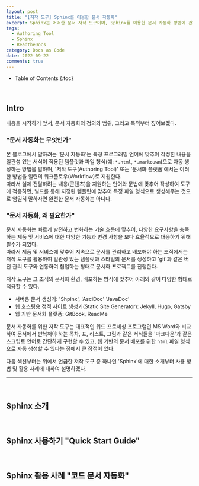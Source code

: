 ```yaml
---
layout: post
title: "[저작 도구] Sphinx를 이용한 문서 자동화"
excerpt: Sphinx는 어떠한 문서 저작 도구이며, Sphinx를 이용한 문서 자동화 방법에 관하여
tags:
  - Authoring Tool
  - Sphinx
  - ReadtheDocs
category: Docs as Code
date: 2022-09-22
comments: true
---
```


* Table of Contents
{:toc}

<br>

## Intro 
내용을 시작하기 앞서, 문서 자동화의 정의와 범위, 그리고 목적부터 짚어보겠다.<br>  

### "문서 자동화는 무엇인가"
본 블로그에서 말하려는 '문서 자동화'는 특정 프로그래밍 언어에 맞추어 작성한 내용을 일관성 있는 서식이 적용된 템플릿과 파일 형식(예: `*.html`, `*.markouwn`)으로 자동 생성하는 방법을 말하며, '저작 도구(Authoring Tool)' 또는 '문서화 플랫폼'에서는 이러한 방법을 일련의 워크플로우(Workflow)로 지원한다. <br>
따라서 실제 전달하려는 내용(콘텐츠)을 지원하는 언어와 문법에 맞추어 작성하여 도구에 적용하면, 빌드를 통해 지정된 템플릿에 맞추어 특정 파일 형식으로 생성해주는 것으로 엄밀히 말하자면 완전한 문서 자동화는 아니다. <br>

### "문서 자동화, 왜 필요한가"
문서 자동화는 빠르게 발전하고 변화하는 기술 흐름에 맞추어, 다양한 요구사항을 충족하는 제품 및 서비스에 대한 다양한 기능과 변경 사항을 보다 효율적으로 대응하기 위해 필수가 되었다. <Br>
따라서 제품 및 서비스에 맞추어 지속으로 문서를 관리하고 배포해야 하는 조직에서는 저작 도구를 활용하여 일관성 있는 템플릿과 스타일의 문서를 생성하고 'git'과 같은 버전 관리 도구와 연동하여 협업하는 형태로 문서화 프로젝트를 진행한다.<br>

저작 도구는 그 조직의 문서화 환경, 배포하는 방식에 맞추어 아래와 같이 다양한 형태로 적용할 수 있다. <br>
 - 서버용 문서 생성기: 'Shpinx', 'AsciDoc' 'JavaDoc'
 - 웹 호스팅용 정적 사이트 생성기(Static Site Generator): Jekyll, Hugo, Gatsby
 - 웹 기반 문서화 플랫폼: GitBook, ReadMe

문서 자동화를 위한 저작 도구는 대표적인 워드 프로세싱 프로그램인 MS Word와 비교하여 문서에서 반복해야 하는 목차, 표, 리스트, 그림과 같은 서식들을 '마크다운'과 같은 스크립트 언어로 간단하게 구현할 수 있고, 웹 기반의 문서 배포를 위한 `html` 파일 형식으로 자동 생성할 수 있다는 점에서 큰 장점이 있다. <br>

다음 섹션부터는 위에서 언급한 저작 도구 중 하나인 'Sphinx'에 대한 소개부터 사용 방법 및 활용 사례에 대하여 설명하겠다.
   
---

<Br>

## Sphinx 소개

<br>

## Sphinx 사용하기 "Quick Start Guide"

<br>

## Sphinx 활용 사례 "코드 문서 자동화"



